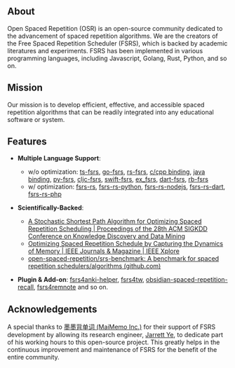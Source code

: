 ## About

Open Spaced Repetition (OSR) is an open-source community dedicated to the advancement of spaced repetition algorithms. We are the creators of the Free Spaced Repetition Scheduler (FSRS), which is backed by academic literatures and experiments. FSRS has been implemented in various programming languages, including Javascript, Golang, Rust, Python, and so on.

## Mission

Our mission is to develop efficient, effective, and accessible spaced repetition algorithms that can be readily integrated into any educational software or system.

## Features

- **Multiple Language Support**:
  - w/o optimization: [ts-fsrs](https://github.com/open-spaced-repetition/ts-fsrs), [go-fsrs](https://github.com/open-spaced-repetition/go-fsrs), [rs-fsrs](https://github.com/open-spaced-repetition/rs-fsrs), [c/cpp binding](https://github.com/open-spaced-repetition/rs-fsrs-c), [java binding](https://github.com/open-spaced-repetition/rs-fsrs-java), [py-fsrs](https://github.com/open-spaced-repetition/py-fsrs), [cljc-fsrs](https://github.com/open-spaced-repetition/cljc-fsrs), [swift-fsrs](https://github.com/open-spaced-repetition/swift-fsrs), [ex_fsrs](https://github.com/open-spaced-repetition/ex_fsrs), [dart-fsrs](https://github.com/open-spaced-repetition/dart-fsrs), [rb-fsrs](https://github.com/open-spaced-repetition/rb-fsrs)
  - w/ optimization: [fsrs-rs](https://github.com/open-spaced-repetition/fsrs-rs), [fsrs-rs-python](https://github.com/open-spaced-repetition/fsrs-rs-python), [fsrs-rs-nodejs](https://github.com/open-spaced-repetition/fsrs-rs-nodejs), [fsrs-rs-dart](https://github.com/open-spaced-repetition/fsrs-rs-dart), [fsrs-rs-php](https://github.com/open-spaced-repetition/fsrs-rs-php)

- **Scientifically-Backed**:
  - [A Stochastic Shortest Path Algorithm for Optimizing Spaced Repetition Scheduling | Proceedings of the 28th ACM SIGKDD Conference on Knowledge Discovery and Data Mining](https://dl.acm.org/doi/10.1145/3534678.3539081?cid=99660547150)
  - [Optimizing Spaced Repetition Schedule by Capturing the Dynamics of Memory | IEEE Journals & Magazine | IEEE Xplore](https://drive.google.com/file/d/1riJbkH39JB71Wj0AzESTngUM0LaeoD2l/view)
  - [open-spaced-repetition/srs-benchmark: A benchmark for spaced repetition schedulers/algorithms (github.com)](https://github.com/open-spaced-repetition/srs-benchmark)

- **Plugin & Add-on**: [fsrs4anki-helper](https://github.com/open-spaced-repetition/fsrs4anki-helper), [fsrs4tw](https://github.com/open-spaced-repetition/fsrs4tw), [obsidian-spaced-repetition-recall](https://github.com/open-spaced-repetition/obsidian-spaced-repetition-recall), [fsrs4remnote](https://github.com/open-spaced-repetition/fsrs4remnote) and so on.

## Acknowledgements

A special thanks to [墨墨背单词 (MaiMemo Inc.)](https://www.maimemo.com/) for their support of FSRS development by allowing its research engineer, [Jarrett Ye](https://github.com/L-M-Sherlock), to dedicate part of his working hours to this open-source project. This greatly helps in the continuous improvement and maintenance of FSRS for the benefit of the entire community.